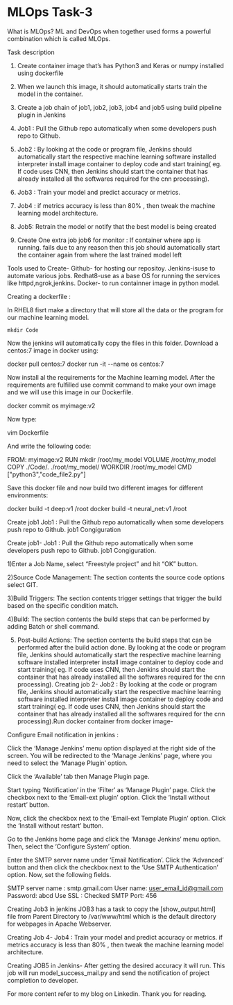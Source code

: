 # MLOps Task-3

What is MLOps?
ML and DevOps when together used forms a powerful combination which is called MLOps.

Task description

1.	Create container image that’s has Python3 and Keras or numpy  installed  using dockerfile 

2.	When we launch this image, it should automatically starts train the model in the container.

3.	Create a job chain of job1, job2, job3, job4 and job5 using build pipeline plugin in Jenkins 

4.	 Job1 : Pull  the Github repo automatically when some developers push repo to Github.

5.	 Job2 : By looking at the code or program file, Jenkins should automatically start the respective machine learning software installed interpreter install image container to deploy code  and start training( eg. If code uses CNN, then Jenkins should start the container that has already installed all the softwares required for the cnn processing).

6.	Job3 : Train your model and predict accuracy or metrics.

7.	Job4 : if metrics accuracy is less than 80%  , then tweak the machine learning model architecture.

8.	Job5: Retrain the model or notify that the best model is being created

9.	Create One extra job job6 for monitor : If container where app is running. fails due to any reason then this job should automatically start the container again from where the last trained model left

Tools used to Create-
Github- for hosting our  repositoy.
Jenkins-isuse to automate various jobs.
Redhat8-use as a base OS for running the services like httpd,ngrok,jenkins.
Docker- to run containner image in python model.

Creating a dockerfile :

In RHEL8 fisrt make a directory that will store all the data or the program for our machine learning model.

    mkdir Code

Now the jenkins will automatically copy the files in this folder.
Download a centos:7 image in docker using:

docker pull centos:7
docker run -it --name os centos:7

Now install al the requirements for the Machine learning model.
After the requirements are fulfilled use commit command to make your own image and we will use this image in our Dockerfile.

  docker commit os myimage:v2

Now type:

 vim Dockerfile

And write the following code:

FROM: myimage:v2
RUN mkdir /root/my_model
VOLUME /root/my_model
COPY ./Code/. ./root/my_model/
WORKDIR /root/my_model
CMD ["python3","code_file2.py"]

Save this docker file and now build two different images for different environments:

 docker build -t deep:v1 /root
 docker build -t neural_net:v1 /root

Create job1
Job1 : Pull  the Github repo automatically when some developers push repo to Github.
job1 Congiguration

Create job1-
 Job1 : Pull the Github repo automatically when some developers push repo to Github. job1 Congiguration.

1)Enter a Job Name, select “Freestyle project” and hit “OK” button.

2)Source Code Management: The section contents the source code options select GIT.

3)Build Triggers: The section contents trigger settings that trigger the build based on the specific condition match.

4)Build: The section contents the build steps that can be performed by adding Batch or shell command.

5) Post-build Actions: The section contents the build steps that can be performed after the build action done.
By looking at the code or program file, Jenkins should automatically start the respective machine learning software installed interpreter install image container to deploy code  and start training( eg. If code uses CNN, then Jenkins should start the container that has already installed all the softwares required for the cnn processing).
Creating job 2-
Job2 : By looking at the code or program file, Jenkins should automatically start the respective machine learning software installed interpreter install image container to deploy code and start training( eg. If code uses CNN, then Jenkins should start the container that has already installed all the softwares required for the cnn processing).Run docker container from docker image-

Configure Email notification in jenkins :

Click the ‘Manage Jenkins’ menu option displayed at the right side of the screen. You will be redirected to the ‘Manage Jenkins’ page, where you need to select the ‘Manage Plugin’ option.

Click the ‘Available’ tab then Manage Plugin page.

Start typing ‘Notification’ in the ‘Filter’ as ‘Manage Plugin’ page. Click the checkbox next to the ‘Email-ext plugin’ option. Click the ‘Install without restart’ button.

Now, click the checkbox next to the ‘Email-ext Template Plugin’ option. Click the ‘Install without restart’ button.

Go to the Jenkins home page and click the ‘Manage Jenkins’ menu option. Then, select the ‘Configure System’ option.

Enter the SMTP server name under ‘Email Notification’. Click the ‘Advanced’ button and then click the checkbox next to the ‘Use SMTP Authentication’ option. Now, set the following fields.

SMTP server name : smtp.gmail.com
User name: user_email_id@gmail.com
Password: abcd
Use SSL : Checked
SMTP Port: 456


Creating Job3 in jenkins
JOB3 has a task to copy the [show_output.html] file from Parent Directory to /var/www/html which is the default directory for webpages in Apache Webserver.


Creating Job 4-
Job4 : Train your model and predict accuracy or metrics.
if metrics accuracy is less than 80% , then tweak the machine learning model architecture.

Creating JOB5 in Jenkins-
After getting the desired accuracy it will run. This job will run model_success_mail.py and send the notification of project completion to developer.

For more content refer to my blog on Linkedin.
Thank you for reading.
